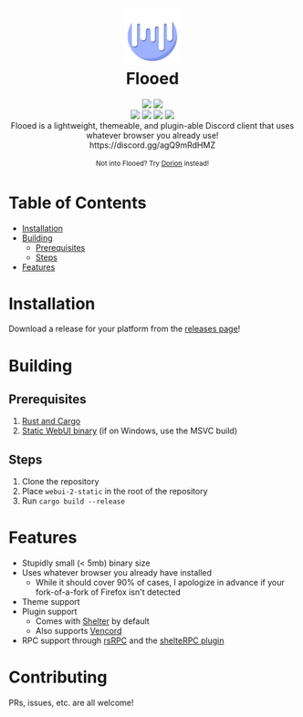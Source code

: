 <h1 align="center">
 <img height="100px" src="https://raw.githubusercontent.com/SpikeHD/Flooed/main/assets/icon.png" />
 <br />
 Flooed
</h1>
<div align="center">
 <img src="https://img.shields.io/github/actions/workflow/status/SpikeHD/Flooed/build.yml" />
 <img src="https://img.shields.io/github/repo-size/SpikeHD/Flooed" />
</div>
<div align="center">
 <img src="https://img.shields.io/github/commit-activity/m/SpikeHD/Flooed" />
 <img src="https://img.shields.io/github/release-date/SpikeHD/Flooed" />
 <img src="https://img.shields.io/github/stars/SpikeHD/Flooed" />
 <img src="https://img.shields.io/github/downloads/SpikeHD/Flooed/total" />
</div>

<div align="center">
  Flooed is a lightweight, themeable, and plugin-able Discord client that uses whatever browser you already use!
  <br />
  https://discord.gg/agQ9mRdHMZ

  <br />
  <br />
  <sup>Not into Flooed? Try <a href="https://github.com/SpikeHD/Dorion">Dorion</a> instead!</sup>
</div>

# Table of Contents

* [Installation](#installation)
* [Building](#building)
  * [Prerequisites](#prerequisites)
  * [Steps](#steps)
* [Features](#features)

# Installation

Download a release for your platform from the [releases page](https://github.com/SpikeHD/Flooed/releases)!

# Building

## Prerequisites

1. [Rust and Cargo](https://www.rust-lang.org/tools/install)
2. [Static WebUI binary](https://github.com/webui-dev/webui/actions/workflows/ci.yml) (if on Windows, use the MSVC build)

## Steps

1. Clone the repository
2. Place `webui-2-static` in the root of the repository
3. Run `cargo build --release`

# Features

* Stupidly small (< 5mb) binary size
* Uses whatever browser you already have installed
  * While it should cover 90% of cases, I apologize in advance if your fork-of-a-fork of Firefox isn't detected
* Theme support
* Plugin support
  * Comes with [Shelter](https://github.com/uwu/shelter) by default
  * Also supports [Vencord](https://github.com/vendicated/vencord)
* RPC support through [rsRPC](https://github.com/SpikeHD/rsRPC) and the [shelteRPC plugin](https://github.com/SpikeHD/shelter-plugins?tab=readme-ov-file#shelterpc)

# Contributing

PRs, issues, etc. are all welcome!